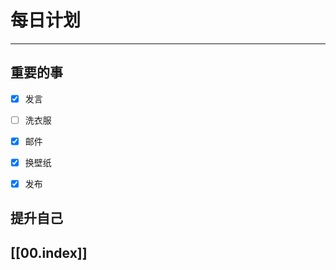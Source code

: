 
# 每日计划
---
## 重要的事

- [x]  发言
- [ ]  洗衣服
- [x]  邮件
- [x] 换壁纸
- [x] 发布



## 提升自己

  



## [[00.index]]










